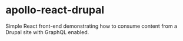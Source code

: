 # apollo-react-drupal
Simple React front-end demonstrating how to consume content from a Drupal site with GraphQL enabled. 
